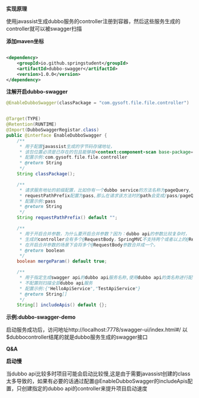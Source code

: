 **实现原理**

使用javassist生成dubbo服务的controller注册到容器，然后这些服务生成的controller就可以被swagger扫描

**添加maven坐标**

```xml

<dependency>
    <groupId>io.github.springstudent</groupId>
    <artifactId>dubbo-swagger</artifactId>
    <version>1.0.0</version>
</dependency>    
```

**注解开启dubbo-swagger**

```java
@EnableDubboSwagger(classPackage = "com.gysoft.file.file.controller")
```

```java

@Target(TYPE)
@Retention(RUNTIME)
@Import(DubboSwaggerRegistar.class)
public @interface EnableDubboSwagger {
    /**
     * 用于配置javassist生成的字节码存储地址，
     * 该包位置必须是已存在的包且能够被<context:component-scan base-package="xxx"/>扫描到
     * 配置示例:com.gysoft.file.file.controller
     * @return String
     */
    String classPackage();

    /**
     * 请求服务地址的前缀配置，比如你有一个dubbo service的方法名称为pageQuery,
     * requestPathPrefix配置为pass,那么在请求该方法时的path会变成/pass/pageQuery
     * 配置示例:pass
     * @return String
     */
    String requestPathPrefix() default "";

    /**
     * 用于开启合并参数，为什么要开启合并参数？因为：dubbo api的参数比较复杂时，
     * 生成的controller会有多个@RequestBody，SpringMVC不支持两个或者以上的@RequestBody传参，
     * 在开启合并参数的场景下会将多个@RequestBody参数合并成一个。
     * @return boolean
     */
    boolean mergeParam() default true;

    /**
     * 用于指定生成swagger api的dubbo api服务名称,使用dubbo api的类名称进行配置，
     * 不配置则扫描全部dubbo api服务
     * 配置示例:{"HelloApiService","TestApiService"}
     * @return String[]
     */
    String[] includeApis() default {}; 
```

**示例:dubbo-swagger-demo**

启动服务成功后，访问地址http://localhost:7778/swagger-ui/index.html#/ 以$dubbocontroller结尾的就是dubbo服务生成的swagger接口

**Q&A**

**启动慢**

当dubbo api比较多时项目可能会启动比较慢,这是由于需要javassist创建的class太多导致的，如果有必要的话通过配置@EnableDubboSwagger的includeApis配置，只创建指定的dubbo
api的controller来提升项目启动速度